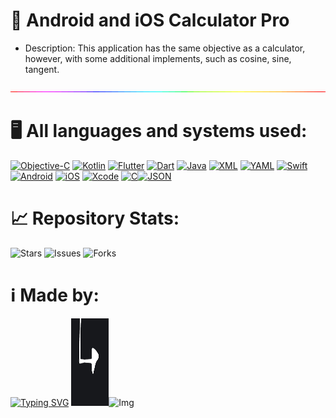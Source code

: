 # 📱 Android and iOS Calculator Pro
- Description: This application has the same objective as a calculator, however, with some additional implements, such as cosine, sine, tangent. 

![Linear](https://github.com/manulthanura/manulthanura/blob/main/GradientLine.gif)

# 🖥 All languages and systems used:
[![Objective-C](https://img.shields.io/badge/Objective--C-%233A95E3.svg?&logo=apple&logoColor=white)](#)
[![Kotlin](https://img.shields.io/badge/Kotlin-%237F52FF.svg?logo=kotlin&logoColor=white)](#)
[![Flutter](https://img.shields.io/badge/Flutter-02569B?logo=flutter&logoColor=fff)](#)
[![Dart](https://img.shields.io/badge/Dart-%230175C2.svg?logo=dart&logoColor=white)](#)
[![Java](https://img.shields.io/badge/Java-%23ED8B00.svg?logo=openjdk&logoColor=white)](#)
[![XML](https://img.shields.io/badge/XML-767C52?logo=xml&logoColor=fff)](#)
[![YAML](https://img.shields.io/badge/YAML-CB171E?logo=yaml&logoColor=fff)](#)
[![Swift](https://img.shields.io/badge/Swift-F54A2A?logo=swift&logoColor=white)](#)
[![Android](https://img.shields.io/badge/Android-3DDC84?logo=android&logoColor=white)](#)
[![iOS](https://img.shields.io/badge/iOS-000000?&logo=apple&logoColor=white)](#)
[![Xcode](https://img.shields.io/badge/Xcode-007ACC?logo=Xcode&logoColor=white)](#)
[![C](https://img.shields.io/badge/C-00599C?logo=c&logoColor=white)](#)[![JSON](https://img.shields.io/badge/JSON-000?logo=json&logoColor=fff)](#)


# 📈 Repository Stats:

![Stars](https://img.shields.io/github/stars/GabrielSilva87/Android-Calculator-Pro?style=social)
![Issues](https://img.shields.io/github/issues/GabrielSilva87/Android-Calculator-Pro)
![Forks](https://img.shields.io/github/forks/GabrielSilva87/Android-Calculator-Pro)

# ℹ Made by:

[![Typing SVG](https://readme-typing-svg.demolab.com?font=Fira+Code&duration=2500&pause=500&color=17FF40D7&width=435&lines=GabrielSilva87)](https://git.io/typing-svg)
<img src="png/Screenshot_20250412-224128_GitHub.jpg" height="140" width="60">![Img](https://github.com/GabrielSilva87.png)